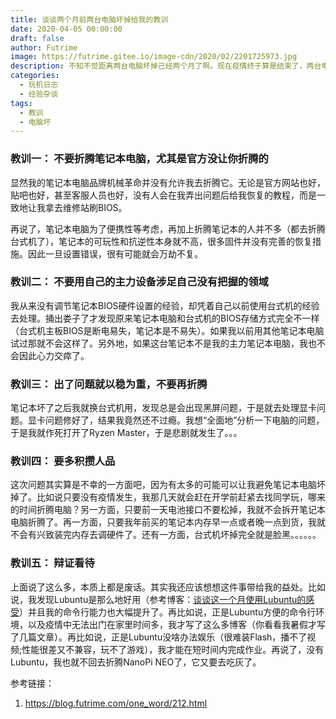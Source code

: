 ```yaml
---
title: 谈谈两个月前两台电脑坏掉给我的教训
date: 2020-04-05 00:00:00
draft: false
author: Futrime
image: https://futrime.gitee.io/image-cdn/2020/02/2201725973.jpg
description: 不知不觉距离两台电脑坏掉已经两个月了啊。现在疫情终于算是结束了，两台电脑该修得去修了，该换的零件也去换了。两个月前带给我压抑的心情也算是结终于结束了。今天我就谈谈这件事给我的教训吧。
categories:
  - 玩机日志
  - 经验杂谈
tags:
  - 教训
  - 电脑坏
---
```


### 教训一： 不要折腾笔记本电脑，尤其是官方没让你折腾的
显然我的笔记本电脑品牌机械革命并没有允许我去折腾它。无论是官方网站也好，贴吧也好，甚至客服人员也好，没有人会在我弄出问题后给我恢复的教程，而是一致地让我拿去维修站刷BIOS。

再说了，笔记本电脑为了便携性等考虑，再加上折腾笔记本的人并不多（都去折腾台式机了），笔记本的可玩性和抗逆性本身就不高，很多固件并没有完善的恢复措施。因此一旦设置错误，很有可能就会万劫不复。

### 教训二： 不要用自己的主力设备涉足自己没有把握的领域
我从来没有调节笔记本BIOS硬件设置的经验，却凭着自己以前使用台式机的经验去处理。捅出娄子了才发现原来笔记本电脑和台式机的BIOS存储方式完全不一样（台式机主板BIOS是断电易失，笔记本是不易失）。如果我以前用其他笔记本电脑试过那就不会这样了。另外地，如果这台笔记本不是我的主力笔记本电脑，我也不会因此心力交瘁了。

### 教训三： 出了问题就以稳为重，不要再折腾
笔记本坏了之后我就换台式机用，发现总是会出现黑屏问题，于是就去处理显卡问题。显卡问题修好了，结果我竟然还不过瘾。我想“全面地”分析一下电脑的问题，于是我就作死打开了Ryzen Master，于是悲剧就发生了。。。

### 教训四： 要多积攒人品
这次问题其实算是不幸的一方面吧，因为有太多的可能可以让我避免笔记本电脑坏掉了。比如说只要没有疫情发生，我那几天就会赶在开学前赶紧去找同学玩，哪来的时间折腾电脑？另一方面，只要前一天电池接口不要松掉，我就不会拆开笔记本电脑折腾了。再一方面，只要我年前买的笔记本内存早一点或者晚一点到货，我就不会有兴致装完内存去调硬件了。还有一方面，台式机坏掉完全就是脸黑。。。。。。

### 教训五： 辩证看待
上面说了这么多，本质上都是废话。其实我还应该想想这件事带给我的益处。比如说，我发现Lubuntu是那么地好用（参考博客：[谈谈这一个月使用Lubuntu的感受][2]）并且我的命令行能力也大幅提升了。再比如说，正是Lubuntu方便的命令行环境，以及疫情中无法出门在家里时间多，我才写了这么多博客（你看看我暑假才写了几篇文章）。再比如说，正是Lubuntu没啥办法娱乐（很难装Flash，播不了视频;性能很差又不兼容，玩不了游戏），我才能在短时间内完成作业。再说了，没有Lubuntu，我也就不回去折腾NanoPi NEO了，它又要去吃灰了。

参考链接：
1. https://blog.futrime.com/one_word/212.html

  [2]: https://blog.futrime.com/one_word/212.html
